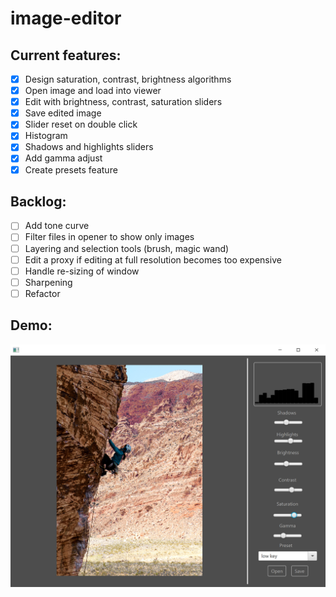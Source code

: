 # image-editor

## Current features:

- [x] Design saturation, contrast, brightness algorithms
- [x] Open image and load into viewer
- [x] Edit with brightness, contrast, saturation sliders
- [x] Save edited image
- [x] Slider reset on double click
- [x] Histogram
- [x] Shadows and highlights sliders
- [x] Add gamma adjust
- [x] Create presets feature

## Backlog:

- [ ] Add tone curve
- [ ] Filter files in opener to show only images
- [ ] Layering and selection tools (brush, magic wand)
- [ ] Edit a proxy if editing at full resolution becomes too expensive
- [ ] Handle re-sizing of window
- [ ] Sharpening
- [ ] Refactor

## Demo:

![Demo Animation](./demo/demo.jpg?raw=true)
